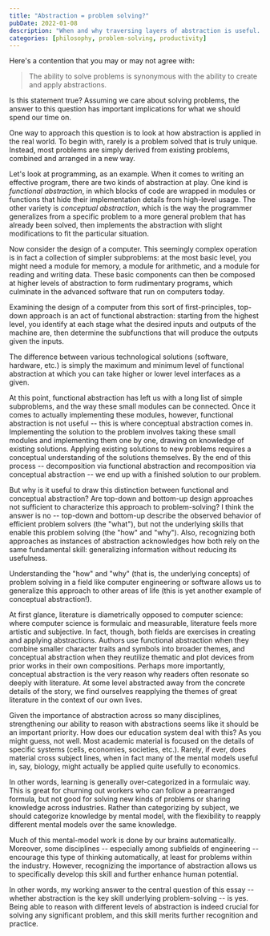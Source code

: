 ```yaml
---
title: "Abstraction = problem solving?"
pubDate: 2022-01-08
description: "When and why traversing layers of abstraction is useful. "
categories: [philosophy, problem-solving, productivity]
---
```


Here's a contention that you may or may not agree with:

> The ability to solve problems is synonymous with the ability to create and apply abstractions. 

Is this statement true? Assuming we care about solving problems, the answer to this question has important implications for what we should spend our time on. 

One way to approach this question is to look at how abstraction is applied in the real world. To begin with, rarely is a problem solved that is truly unique. Instead, most problems are simply derived from existing problems, combined and arranged in a new way.

Let's look at programming, as an example. When it comes to writing an effective program, there are two kinds of abstraction at play. One kind is *functional abstraction*, in which blocks of code are wrapped in modules or functions that hide their implementation details from high-level usage. The other variety is *conceptual abstraction*, which is the way the programmer generalizes from a specific problem to a more general problem that has already been solved, then implements the abstraction with slight modifications to fit the particular situation. 

Now consider the design of a computer. This seemingly complex operation is in fact a collection of simpler subproblems: at the most basic level, you might need a module for memory, a module for arithmetic, and a module for reading and writing data. These basic components can then be composed at higher levels of abstraction to form rudimentary programs, which culminate in the advanced software that run on computers today. 

Examining the design of a computer from this sort of first-principles, top-down approach is an act of functional abstraction: starting from the highest level, you identify at each stage what the desired inputs and outputs of the machine are, then determine the subfunctions that will produce the outputs given the inputs. 

The difference between various technological solutions (software, hardware, etc.) is simply the maximum and minimum level of functional abstraction at which you can take higher or lower level interfaces as a given. 

At this point, functional abstraction has left us with a long list of simple subproblems, and the way these small modules can be connected. Once it comes to actually implementing these modules, however, functional abstraction is not useful -- this is where conceptual abstraction comes in. Implementing the solution to the problem involves taking these small modules and implementing them one by one, drawing on knowledge of existing solutions. Applying existing solutions to new problems requires a conceptual understanding of the solutions themselves. By the end of this process -- decomposition via functional abstraction and recomposition via conceptual abstraction -- we end up with a finished solution to our problem. 

But why is it useful to draw this distinction between functional and conceptual abstraction? Are top-down and bottom-up design approaches not sufficient to characterize this approach to problem-solving? I think the answer is no -- top-down and bottom-up describe the observed behavior of efficient problem solvers (the "what"), but not the underlying skills that enable this problem solving (the "how" and "why"). Also, recognizing both approaches as instances of abstraction acknowledges how both rely on the same fundamental skill: generalizing information without reducing its usefulness. 

Understanding the "how" and "why" (that is, the underlying concepts) of problem solving in a field like computer engineering or software allows us to generalize this approach to other areas of life (this is yet another example of conceptual abstraction!).

At first glance, literature is diametrically opposed to computer science: where computer science is formulaic and measurable, literature feels more artistic and subjective. In fact, though, both fields are exercises in creating and applying abstractions. Authors use functional abstraction when they combine smaller character traits and symbols into broader themes, and conceptual abstraction when they reutilize thematic and plot devices from prior works in their own compositions. Perhaps more importantly, conceptual abstraction is the very reason why readers often resonate so deeply with literature. At some level abstracted away from the concrete details of the story, we find ourselves reapplying the themes of great literature in the context of our own lives. 

Given the importance of abstraction across so many disciplines, strengthening our ability to reason with abstractions seems like it should be an important priority. How does our education system deal with this? As you might guess, not well. Most academic material is focused on the details of specific systems (cells, economies, societies, etc.). Rarely, if ever, does material cross subject lines, when in fact many of the mental models useful in, say, biology, might actually be applied quite usefully to economics. 

In other words, learning is generally over-categorized in a formulaic way. This is great for churning out workers who can follow a prearranged formula, but not good for solving new kinds of problems or sharing knowledge across industries. Rather than categorizing by subject, we should categorize knowledge by mental model, with the flexibility to reapply different mental models over the same knowledge.

Much of this mental-model work is done by our brains automatically. Moreover, some disciplines -- especially among subfields of engineering -- encourage this type of thinking automatically, at least for problems within the industry. However, recognizing the importance of abstraction allows us to specifically develop this skill and further enhance human potential. 

In other words, my working answer to the central question of this essay -- whether abstraction is the key skill underlying problem-solving -- is yes. Being able to reason with different levels of abstraction is indeed crucial for solving any significant problem, and this skill merits further recognition and practice. 

